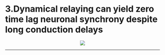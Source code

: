 
# 3.Dynamical relaying can yield zero time lag neuronal synchrony despite long conduction delays


<p align="center">
 <img src="https://github.com/aliseif321/Presentations/blob/main/Dynamical%20relaying%20can%20yield%20zero%20time%20lag%20neuronal%20synchrony%20despite%20long%20conduction%20delays/Untitled.png?raw=true" >
 </p>
 
 
--------------------------------------
